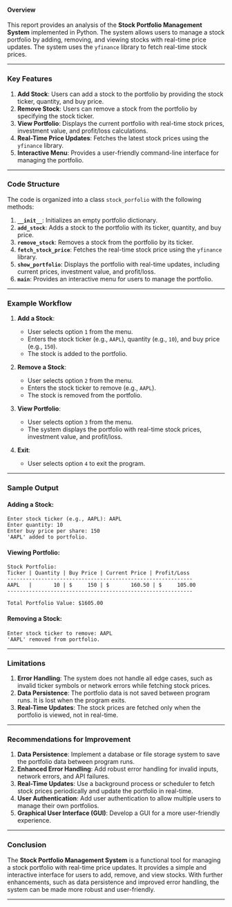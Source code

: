 
#### Overview
This report provides an analysis of the **Stock Portfolio Management System** implemented in Python. The system allows users to manage a stock portfolio by adding, removing, and viewing stocks with real-time price updates. The system uses the `yfinance` library to fetch real-time stock prices.

---

### Key Features
1. **Add Stock**: Users can add a stock to the portfolio by providing the stock ticker, quantity, and buy price.
2. **Remove Stock**: Users can remove a stock from the portfolio by specifying the stock ticker.
3. **View Portfolio**: Displays the current portfolio with real-time stock prices, investment value, and profit/loss calculations.
4. **Real-Time Price Updates**: Fetches the latest stock prices using the `yfinance` library.
5. **Interactive Menu**: Provides a user-friendly command-line interface for managing the portfolio.

---

### Code Structure
The code is organized into a class `stock_porfolio` with the following methods:

1. **`__init__`**: Initializes an empty portfolio dictionary.
2. **`add_stock`**: Adds a stock to the portfolio with its ticker, quantity, and buy price.
3. **`remove_stock`**: Removes a stock from the portfolio by its ticker.
4. **`fetch_stock_price`**: Fetches the real-time stock price using the `yfinance` library.
5. **`show_portfolio`**: Displays the portfolio with real-time updates, including current prices, investment value, and profit/loss.
6. **`main`**: Provides an interactive menu for users to manage the portfolio.

---

### Example Workflow
1. **Add a Stock**:
   - User selects option `1` from the menu.
   - Enters the stock ticker (e.g., `AAPL`), quantity (e.g., `10`), and buy price (e.g., `150`).
   - The stock is added to the portfolio.

2. **Remove a Stock**:
   - User selects option `2` from the menu.
   - Enters the stock ticker to remove (e.g., `AAPL`).
   - The stock is removed from the portfolio.

3. **View Portfolio**:
   - User selects option `3` from the menu.
   - The system displays the portfolio with real-time stock prices, investment value, and profit/loss.

4. **Exit**:
   - User selects option `4` to exit the program.

---

### Sample Output
#### Adding a Stock:
```
Enter stock ticker (e.g., AAPL): AAPL
Enter quantity: 10
Enter buy price per share: 150
'AAPL' added to portfolio.
```

#### Viewing Portfolio:
```
Stock Portfolio:
Ticker | Quantity | Buy Price | Current Price | Profit/Loss
------------------------------------------------------------
AAPL   |       10 | $     150 | $       160.50 | $     105.00
------------------------------------------------------------

Total Portfolio Value: $1605.00
```

#### Removing a Stock:
```
Enter stock ticker to remove: AAPL
'AAPL' removed from portfolio.
```

---

### Limitations
1. **Error Handling**: The system does not handle all edge cases, such as invalid ticker symbols or network errors while fetching stock prices.
2. **Data Persistence**: The portfolio data is not saved between program runs. It is lost when the program exits.
3. **Real-Time Updates**: The stock prices are fetched only when the portfolio is viewed, not in real-time.

---

### Recommendations for Improvement
1. **Data Persistence**: Implement a database or file storage system to save the portfolio data between program runs.
2. **Enhanced Error Handling**: Add robust error handling for invalid inputs, network errors, and API failures.
3. **Real-Time Updates**: Use a background process or scheduler to fetch stock prices periodically and update the portfolio in real-time.
4. **User Authentication**: Add user authentication to allow multiple users to manage their own portfolios.
5. **Graphical User Interface (GUI)**: Develop a GUI for a more user-friendly experience.

---

### Conclusion
The **Stock Portfolio Management System** is a functional tool for managing a stock portfolio with real-time price updates. It provides a simple and interactive interface for users to add, remove, and view stocks. With further enhancements, such as data persistence and improved error handling, the system can be made more robust and user-friendly.

---
